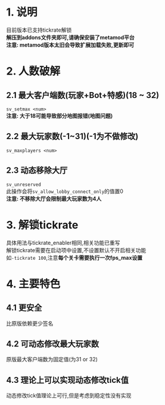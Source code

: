 # 1. 说明
目前版本已支持tickrate解锁  
**解压到addons文件夹即可,请确保安装了metamod平台**  
**注意: metamod版本太旧会导致扩展加载失败,更新即可**

# 2. 人数破解
## 2.1 最大客户端数(玩家+Bot+特感)(18 ~ 32)
`sv_setmax <num>`  
**注意: 大于18可能导致部分地图报错(地图问题)**
## 2.2 最大玩家数(-1~31)(-1为不做修改)
`sv_maxplayers <num>`
## 2.3 动态移除大厅
`sv_unreserved`  
此操作会将`sv_allow_lobby_connect_only`的值置0  
**注意: 不移除大厅会限制最大玩家数为4人**

# 3. 解锁tickrate
具体用法与tickrate_enabler相同,相关功能已重写  
解锁tickrate需要在启动项中设置,不设置默认不开启相关功能  
如`-tickrate 100`,注意**每个关卡需要执行一次fps_max设置**

# 4. 主要特色
## 4.1 更安全
比原版依赖更少签名
## 4.2 可动态修改最大玩家数
原版最大客户端数为固定值(为31 or 32)
## 4.3 理论上可以实现动态修改tick值
动态修改tick值理论上可行,但是考虑到稳定性没有实现
